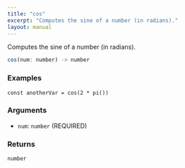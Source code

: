 ```yaml
---
title: "cos"
excerpt: "Computes the sine of a number (in radians)."
layout: manual
---
```


Computes the sine of a number (in radians).



```js
cos(num: number) -> number
```

### Examples

```kcl
const anotherVar = cos(2 * pi())
```

### Arguments

* `num`: `number` (REQUIRED)

### Returns

`number`



